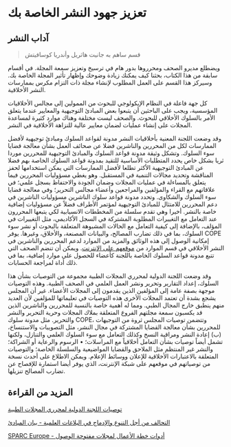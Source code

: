 # تعزيز جهود النشر الخاصة بك

## آداب النشر

> قسم ساهم به جانيت هاثريل وأندريا كوسافيتش

ويضطلع مديرو الصحف ومحرروها بدور هام في ترسيخ وتعزيز سمعة المجلة. في أقسام سابقة من هذا الكتاب، بحثنا كيف يمكنك زيادة وضوحك وإظهار تأثير المجلة الخاصة بك. وسيركز هذا القسم على العمل المطلوب لإنشاء مجلة ذات التزام مكرس بممارسات النشر الأخلاقية.

كل جهة فاعلة في النظام الإيكولوجي للبحوث من الممولين إلى مجالس الأخلاقيات المؤسسية، ويجب على الباحثين أن يتبعوا بعض المبادئ التوجيهية والمعايير عندما يتعلق الأمر بالسلوك الأخلاقي للبحوث. والصحف ليست مختلفة وهناك موارد كثيرة لمساعدة المجلات على إنشاء عمليات لضمان معايير عالية للنزاهة الأخلاقية في النشر.

وقد وضعت اللجنة المعنية بأخلاقيات النشر مدونة لقواعد السلوك ومبادئ توجيهية لأفضل الممارسات لكل من المحررين والناشرين فضلا عن صحائف العمل بشأن معالجة قضايا سوء السلوك. وتشكل وثيقة مدونة قواعد السلوك والمبادئ التوجيهية للمحررين موردا ثريا بشكل خاص يحدد المتطلبات الأساسية للتقيد بمدونة قواعد السلوك الخاصة بهم فضلا عن المبادئ التوجيهية الأكثر تطلعا لأفضل الممارسات التي يمكن استخدامها لحفز المناقشة وتحديد مجالات التنمية في المستقبل. وهو يغطي مسؤوليات المحررين فيما يتعلق بالمساءلة في عمليات المجلات وضمان الجودة والاحتفاظ بسجل علمي؛ في علاقاتهم مع القراء والمؤلفين والمراجعين وأعضاء مجالس التحرير؛ وفي معالجة قضايا سوء السلوك والشكاوى. وتحدد مدونة قواعد سلوك الناشرين مسؤوليات الناشرين في دعم المحررين للامتثال للمبادئ التوجيهية لمؤتمر الأطراف فضلاً عن مسؤوليات إضافية خاصة بالنشر. أخيرا وهي تقدم سلسلة من المخططات الانسيابية لكي يتبعها المحررون عند التعامل مع التغييرات المطلوبة المشتركة في السجل الأكاديمي، مثل التغييرات في المؤلف، بالإضافة إلى كيفية التعامل مع الحالات المشبوهة المتعلقة بالبحوث أو نشر سوء السلوك، بما في ذلك تضارب المصالح، والبيانات المصنعة، والأخلاق، وغيرها. يوفر COPE إمكانية الوصول إلى هذه الوثائق والمزيد من الموارد لدعم المحررين والناشرين في النشر الأخلاقي في قسم الموارد من [موقعهم على الإنترنت](https://publicationethics.org/guidance). ويمكن أن تنضم الصحف التي تتبع مدونة قواعد السلوك الخاصة باللجنة كأعضاء للحصول على موارد إضافية، بما في ذلك أداة لمراجعة الحسابات.

وقد وضعت اللجنة الدولية لمحرري المجلات الطبية مجموعة من التوصيات بشأن هذا السلوك، إعداد التقارير وتحرير ونشر العمل العلمي في الصحف الطبية. وهذه التوصيات موجهة بصفة عامة إلى المؤلفين الذين يقدمون إلى المجلات الأعضاء. غير أن المجلس يشجع بشدة أن تعتمد المجلات الأخرى هذه التوصيات في تعليماتها للمؤلفين لأن العديد منهم ينطبق خارج المجال الطبي. ومما له أهمية خاصة بالنسبة للمحررين والناشرين الذين قد يكسبون سمعة مجلتهم الفروع المتعلقة بملاك المجلات وحرية التحرير والنشر والتحرير. مثل مدونة سلوك COPE، وتتضمن توصيات المجلس ثروة من التوجيهات للمحررين بشأن معالجة القضايا المشتركة في مجال النشر، مثل التصويبات والاستنساخ، (ب) إعادة النشر ومراقبة النسخ وكذلك التعامل مع سوء السلوك العلمي والتنازل، ولكنها تشمل أيضاً توصيات بشأن التعامل أخلاقياً مع المراسلات؛ • الرسوم والرعاية أو الشراكة؛ والنشر غير المنتظم مثل الملاحق والقضايا المواضيعية والسلسلة الخاصة؛ والتوصيات المتعلقة بالاعتبارات الأخلاقية للإعلان ووسائط الإعلام. ويمكن الاطلاع على أحدث نسخة من توصياتهم في موقعهم على شبكة الإنترنت، الذي يوفر أيضا استمارة للإفصاح عن تضارب المصالح تنزيلها.

## المزيد من القراءة

[توصيات اللجنة الدولية لمحرري المجلات الطبية](http://www.icmje.org/recommendations/)

[التحالف من أجل التنوع والإدماج في البلاغات العلمية - بيان المبادئ](https://c4disc.org/principles/)

[SPARC Europe - أدوات خطة الأعمال لمجلات مفتوحة الوصول](https://sparceurope.org/download/304/)
